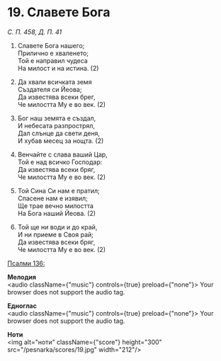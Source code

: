 # 19. Славете Бога

_С. П. 458, Д. П. 41_

1. Славете Бога нашего;  
Прилично е хваленето;  
Той е направил чудеса  
На милост и на истина. (2)

2. Да хвали всичката земя  
Създателя си Йеова;  
Да известява всеки брег,  
Че милостта Му е во век. (2)

3. Бог наш земята е създал,  
И небесата разпрострял,  
Дал слънце да свети деня,  
И хубав месец за нощта. (2)

4. Венчайте с слава ваший Цар,  
Той е над всичко Господар:  
Да известява всеки бряг,  
Че милостта Му е во век. (2)

5. Той Сина Си нам е пратил;  
Спасене нам е изявил;  
Ще трае вечно милостта  
На Бога наший Йеова. (2)

6. Той ще ни води и до край,  
И ни приеме в Своя рай;  
Да известява всеки бряг,  
Че милостта Му е во век. (2)

[Псалми 136:](http://biblia.bg/index.php?k=19&g=136&s=)

**Мелодия**  
<audio className={"music"} controls={true} preload={"none"}>
    <source src="/pesnarka/mp3/19.mp3" type="audio/mpeg"/>
    Your browser does not support the audio tag.
</audio>

**Едноглас**  
<audio className={"music"} controls={true} preload={"none"}>
    <source src="/pesnarka/transp/19.mp3" type="audio/mpeg"/>
    Your browser does not support the audio tag.
</audio>

**Ноти**  
<img alt="ноти" className={"score"} height="300" src="/pesnarka/scores/19.jpg" width="212"/>
